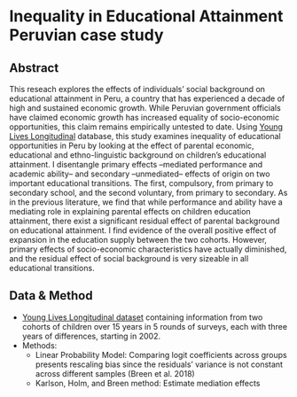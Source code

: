 # Inequality in Educational Attainment Peruvian case study

## Abstract
This reseach explores the effects of individuals’ social background on educational attainment in Peru, a country that has experienced a decade of high and sustained economic growth. While Peruvian government officials have claimed economic growth has increased equality of socio-economic opportunities, this claim remains empirically untested to date. Using [Young Lives Longitudinal](https://www.younglives.org.uk/data) database, this study examines inequality of educational opportunities in Peru by looking at the effect of parental economic, educational and ethno-linguistic background on children’s educational attainment. I disentangle primary effects –mediated performance and academic ability– and secondary –unmediated– effects of origin on two important educational transitions. The first, compulsory, from primary to secondary school, and the second voluntary, from primary to secondary. As in the previous literature, we find that while performance and ability have a mediating role in explaining parental effects on children education attainment, there exist a significant residual effect of parental background on educational attainment. I find evidence of the overall positive effect of expansion in the education supply between the two cohorts. However, primary effects of socio-economic characteristics have actually diminished, and the residual effect of social background is very sizeable in all educational transitions. 

## Data & Method
- [Young Lives Longitudinal dataset](https://www.younglives.org.uk/data) containing information from two cohorts of children over 15 years in 5 rounds of surveys, each with three years of differences, starting in 2002.
- Methods:
  - Linear Probability Model: Comparing logit coefficients across groups presents rescaling bias since the residuals’ variance is not constant across different samples (Breen et al. 2018)
  - Karlson, Holm, and Breen method: Estimate mediation effects
    
